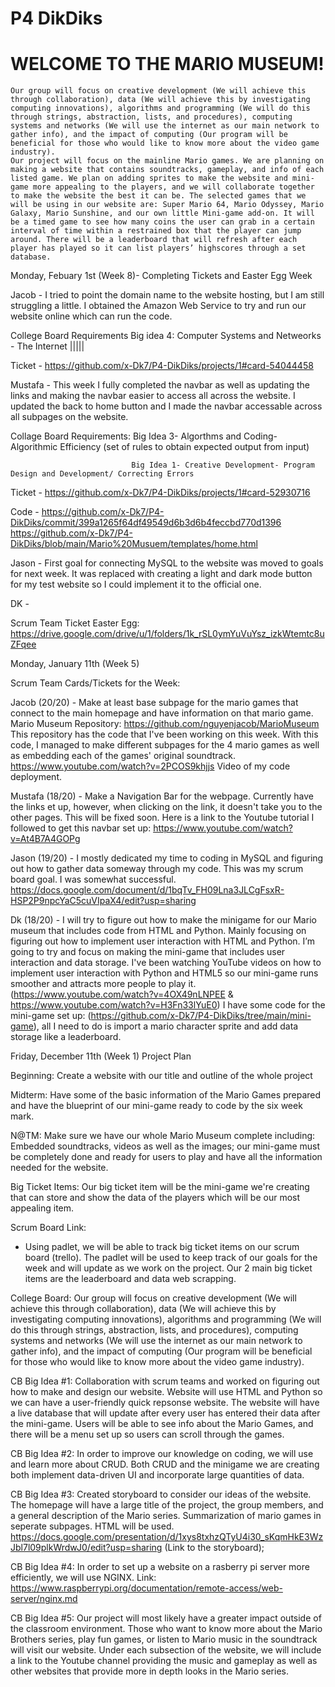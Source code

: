 # P4 DikDiks
   # WELCOME TO THE MARIO MUSEUM!
    Our group will focus on creative development (We will achieve this through collaboration), data (We will achieve this by investigating computing innovations), algorithms and programming (We will do this through strings, abstraction, lists, and procedures), computing systems and networks (We will use the internet as our main network to gather info), and the impact of computing (Our program will be beneficial for those who would like to know more about the video game industry). 
    Our project will focus on the mainline Mario games. We are planning on making a website that contains soundtracks, gameplay, and info of each listed game. We plan on adding sprites to make the website and mini-game more appealing to the players, and we will collaborate together to make the website the best it can be. The selected games that we will be using in our website are: Super Mario 64, Mario Odyssey, Mario Galaxy, Mario Sunshine, and our own little Mini-game add-on. It will be a timed game to see how many coins the user can grab in a certain interval of time within a restrained box that the player can jump around. There will be a leaderboard that will refresh after each player has played so it can list players’ highscores through a set database.

Monday, Febuary 1st (Week 8)- Completing Tickets and Easter Egg Week
   
   Jacob - I tried to point the domain name to the website hosting, but I am still struggling a little. I obtained the Amazon Web Service to try and run our website online which can run the code.

College Board Requirements Big idea 4: Computer Systems and Netweorks - The Internet |||||
   
   Ticket - https://github.com/x-Dk7/P4-DikDiks/projects/1#card-54044458

   Mustafa - This week I fully completed the navbar as well as updating the links and making the navbar easier to access all across the website. I updated the back to home button and I made the navbar accessable across all subpages on the website. 
   
   Collage Board Requirements: Big Idea 3- Algorthms and Coding- Algorithmic Efficiency (set of rules to obtain expected output from input)
                               
                               Big Idea 1- Creative Development- Program Design and Development/ Correcting Errors
   
   Ticket - https://github.com/x-Dk7/P4-DikDiks/projects/1#card-52930716
  
  Code - https://github.com/x-Dk7/P4-DikDiks/commit/399a1265f64df49549d6b3d6b4feccbd770d1396
          https://github.com/x-Dk7/P4-DikDiks/blob/main/Mario%20Musuem/templates/home.html
  
   Jason - First goal for connecting MySQL to the website was moved to goals for next week. It was replaced with creating a light and dark mode button for my test website so I could implement it to the official one. 
  
   DK - 

Scrum Team Ticket Easter Egg:
https://drive.google.com/drive/u/1/folders/1k_rSL0ymYuVuYsz_izkWtemtc8uZFqee

Monday, January 11th (Week 5)

Scrum Team Cards/Tickets for the Week:

   Jacob (20/20) - Make at least base subpage for the mario games that connect to the main homepage and have information on that mario game. Mario Museum Repository: https://github.com/nguyenjacob/MarioMuseum This repository has the code that I've been working on this week. With this code, I managed to make different subpages for the 4 mario games as well as embedding each of the games' original soundtrack. https://www.youtube.com/watch?v=2PCOS9khjjs Video of my code deployment.
   
   Mustafa (18/20) - Make a Navigation Bar for the webpage. Currently have the links et up, however, when clicking on the link, it doesn't take you to the other pages. This will be fixed soon. Here is a link to the Youtube tutorial I followed to get this navbar set up: https://www.youtube.com/watch?v=At4B7A4GOPg
   
   Jason (19/20) - I mostly dedicated my time to coding in MySQL and figuring out how to gather data someway through my code. This was my scrum board goal. I was somewhat successful.  https://docs.google.com/document/d/1bqTv_FH09Lna3JLCgFsxR-HSP2P9npcYaC5cuVIpaX4/edit?usp=sharing
   
   Dk (18/20) - I will try to figure out how to make the minigame for our Mario museum that includes code from HTML and Python. Mainly focusing on figuring out how to implement user interaction with HTML and Python. I’m going to try and focus on making the mini-game that includes user interaction and data storage. I've been watching YouTube videos on how to implement user interaction with Python and HTML5 so our mini-game runs smoother and attracts more people to play it. (https://www.youtube.com/watch?v=4OX49nLNPEE & https://www.youtube.com/watch?v=H3Fn33lYuE0) I have some code for the mini-game set up: (https://github.com/x-Dk7/P4-DikDiks/tree/main/mini-game), all I need to do is import a mario character sprite and add data storage like a leaderboard.

Friday, December 11th (Week 1)
Project Plan
   
   Beginning: Create a website with our title and outline of the whole project
   
   Midterm: Have some of the basic information of the Mario Games prepared and have the blueprint of our mini-game ready to code by the six week mark.
   
   N@TM: Make sure we have our whole Mario Museum complete including: Embedded soundtracks, videos as well as the images; our mini-game must be completely done and ready for users to play and have all the information needed for the website.
   
   Big Ticket Items: Our big ticket item will be the mini-game we're creating that can store and show the data of the players which will be our most appealing item.
   
   Scrum Board Link:
   - Using padlet, we will be able to track big ticket items on our scrum board (trello). The padlet will be used to keep track of our goals for the week and will update as we work on the project. Our 2 main big ticket items are the leaderboard and data web scrapping.
   
   College Board: Our group will focus on creative development (We will achieve this through collaboration), data (We will achieve this by investigating computing innovations), algorithms and programming (We will do this through strings, abstraction, lists, and procedures), computing systems and networks (We will use the internet as our main network to gather info), and the impact of computing (Our program will be beneficial for those who would like to know more about the video game industry).
   
   CB Big Idea #1: Collaboration with scrum teams and worked on figuring out how to make and design our website. Website will use HTML and Python so we can have a user-friendly quick repsonse website. The website will have a live database that will update after every user has entered their data after the mini-game. Users will be able to see info about the Mario Games, and there will be a menu set up so users can scroll through the games.
   
   CB Big Idea #2: In order to improve our knowledge on coding, we will use and learn more about CRUD. Both CRUD and the minigame we are creating both implement data-driven UI and incorporate large quantities of data.
   
   CB Big Idea #3: Created storyboard to consider our ideas of the website. The homepage will have a large title of the project, the group members, and a general description of the Mario series. Summarization of mario games in seperate subpages. HTML will be used. https://docs.google.com/presentation/d/1xys8txhzQTyU4i30_sKqmHkE3WzJbl7l09plkWrdwJ0/edit?usp=sharing (Link to the storyboard);
   
   CB Big Idea #4: In order to set up a website on a rasberry pi server more efficiently, we will use NGINX. Link: https://www.raspberrypi.org/documentation/remote-access/web-server/nginx.md
   
   CB Big Idea #5: Our project will most likely have a greater impact outside of the classroom environment. Those who want to know more about the Mario Brothers series, play fun games, or listen to Mario music in the soundtrack will visit our website. Under each subsection of the website, we will include a link to the Youtube channel providing the music and gameplay as well as other websites that provide more in depth looks in the Mario series.
